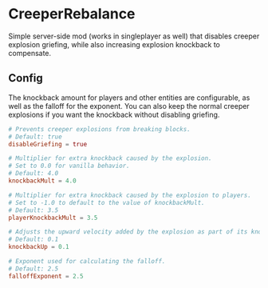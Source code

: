 # CreeperRebalance
Simple server-side mod (works in singleplayer as well) that disables creeper explosion griefing, while also increasing explosion knockback to compensate.

## Config
The knockback amount for players and other entities are configurable, as well as the falloff for the exponent. You can also keep the normal creeper explosions if you want the knockback without disabling griefing.
```toml
# Prevents creeper explosions from breaking blocks. 
# Default: true
disableGriefing = true

# Multiplier for extra knockback caused by the explosion.
# Set to 0.0 for vanilla behavior.
# Default: 4.0
knockbackMult = 4.0

# Multiplier for extra knockback caused by the explosion to players.
# Set to -1.0 to default to the value of knockbackMult.
# Default: 3.5
playerKnockbackMult = 3.5

# Adjusts the upward velocity added by the explosion as part of its knockback.
# Default: 0.1
knockbackUp = 0.1

# Exponent used for calculating the falloff.
# Default: 2.5
falloffExponent = 2.5
```
